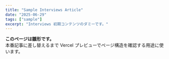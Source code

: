 ```yaml
---
title: "Sample Interviews Article"
date: "2025-06-29"
tags: ["sample"]
excerpt: "Interviews 初期コンテンツのダミーです。"
---
```


**このページは雛形です。**  
本番記事に差し替えるまで Vercel プレビューでページ構造を確認する用途に使います。
